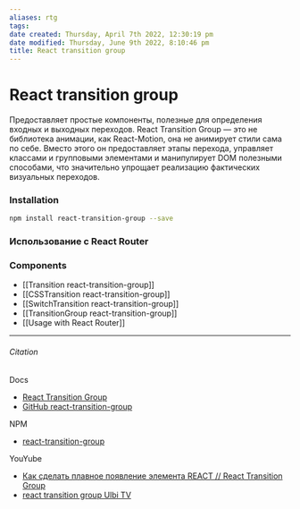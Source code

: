 ```yaml
---
aliases: rtg
tags: 
date created: Thursday, April 7th 2022, 12:30:19 pm
date modified: Thursday, June 9th 2022, 8:10:46 pm
title: React transition group
---
```


# React transition group

Предоставляет простые компоненты, полезные для определения входных и выходных переходов. React Transition Group — это не библиотека анимации, как React-Motion, она не анимирует стили сама по себе. Вместо этого он предоставляет этапы перехода, управляет классами и групповыми элементами и манипулирует DOM полезными способами, что значительно упрощает реализацию фактических визуальных переходов.

### Installation

```bash
npm install react-transition-group --save
```

### Использование с React Router

### Components

- [[Transition react-transition-group]]
- [[CSSTransition react-transition-group]]
- [[SwitchTransition react-transition-group]]
- [[TransitionGroup react-transition-group]]
- [[Usage with React Router]]

---

###### Citation

Docs

- [React Transition Group](https://reactcommunity.org/react-transition-group/)
- [GitHub react-transition-group](https://github.com/reactjs/react-transition-group)

NPM

- [react-transition-group](https://www.npmjs.com/package/react-transition-group)

YouYube

- [Как сделать плавное появление элемента REACT // React Transition Group](https://www.youtube.com/watch?v=7KokBABDrAo)
- [react transition group Ulbi TV](https://www.youtube.com/playlist?list=PL6DxKON1uLOH0vVpdrZhUAVpHerNbUxfF)
